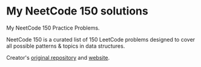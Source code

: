 # My NeetCode 150 solutions

My NeetCode 150 Practice Problems.

NeetCode 150 is a curated list of 150 LeetCode problems designed to cover all possible patterns & topics in data structures.

Creator's [original repository](https://github.com/neetcode-gh/leetcode) and [website](https://neetcode.io/).
